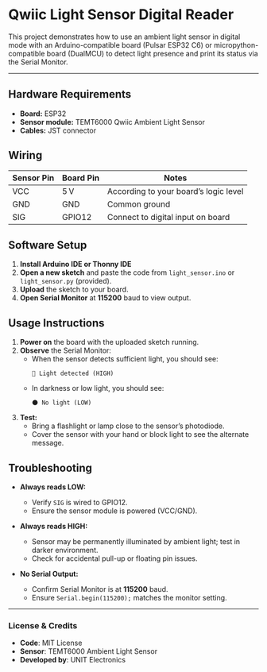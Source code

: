 # Qwiic Light Sensor Digital Reader

This project demonstrates how to use an ambient light sensor in digital mode with an Arduino-compatible board (Pulsar ESP32 C6) or micropython-compatible board (DualMCU) to detect light presence and print its status via the Serial Monitor.

---

## Hardware Requirements

- **Board:** ESP32 
- **Sensor module:** TEMT6000 Qwiic Ambient Light Sensor
- **Cables:** JST connector

## Wiring

| Sensor Pin | Board Pin    | Notes                                 |
| ---------- | ------------ | ------------------------------------- |
| VCC        | 5 V          | According to your board’s logic level |
| GND        | GND          | Common ground                         |
| SIG        | GPIO12       | Connect to digital input on board     |

## Software Setup

1. **Install Arduino IDE or Thonny IDE**
2. **Open a new sketch** and paste the code from `light_sensor.ino` or `light_sensor.py` (provided).
3. **Upload** the sketch to your board.
4. **Open Serial Monitor** at **115200** baud to view output.

## Usage Instructions

1. **Power on** the board with the uploaded sketch running.
2. **Observe** the Serial Monitor:
   - When the sensor detects sufficient light, you should see:
     ```
     🔆 Light detected (HIGH)
     ```
   - In darkness or low light, you should see:
     ```
     🌑 No light (LOW)
     ```
3. **Test:**
   - Bring a flashlight or lamp close to the sensor’s photodiode.
   - Cover the sensor with your hand or block light to see the alternate message.

## Troubleshooting

- **Always reads LOW:**

  - Verify `SIG` is wired to GPIO12.
  - Ensure the sensor module is powered (VCC/GND).

- **Always reads HIGH:**

  - Sensor may be permanently illuminated by ambient light; test in darker environment.
  - Check for accidental pull-up or floating pin issues.

- **No Serial Output:**

  - Confirm Serial Monitor is at **115200** baud.
  - Ensure `Serial.begin(115200);` matches the monitor setting.

---

### License & Credits

- **Code**: MIT License
- **Sensor**: TEMT6000 Ambient Light Sensor
- **Developed by**: UNIT Electronics


